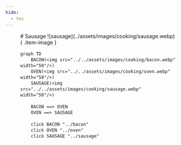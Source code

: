 ```yaml
---
hide:
  - toc
---
```

<figure markdown="1">
# Sausage
![sausage](../assets/images/cooking/sausage.webp){ .item-image }

```mermaid
graph TD
    BACON(<img src="../../assets/images/cooking/bacon.webp" width="50"/>)
    OVEN(<img src="../../assets/images/cooking/oven.webp" width="50"/>)
    SAUSAGE(<img src="../../assets/images/cooking/sausage.webp" width="50"/>)

    BACON ==> OVEN
    OVEN ==> SAUSAGE

    click BACON "../bacon"
    click OVEN "../oven"
    click SAUSAGE "../sausage"
```

</figure>